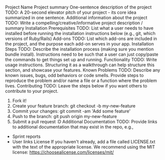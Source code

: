 Project Name
Project summary
One-sentence description of the project
TODO: A 20-second elevator pitch of your project - its core idea summarized in one sentence.
Additional information about the project
TODO: Write a compelling/creative/informative project description / summary
Installation
Prerequisites
TODO: List what a user needs to have installed before running the installation instructions below (e.g.,
git, which versions of Ruby/Rails)
Add-ons
TODO: List which add-ons are included in the project, and the purpose each add-on serves in your app.
Installation Steps
TODO: Describe the installation process (making sure you mention bundle install).
Instructions need to be such that a user can just copy/paste the commands to get things set up and
running.
Functionality
TODO: Write usage instructions. Structuring it as a walkthrough can help structure this section,
and showcase your features.
Known Problems
TODO: Describe any known issues, bugs, odd behaviors or code smells.
Provide steps to reproduce the problem and/or name a file or a function where the problem lives.
Contributing
TODO: Leave the steps below if you want others to contribute to your project.
1. Fork it!
2. Create your feature branch: git checkout -b my-new-feature
3. Commit your changes: git commit -am 'Add some feature'
4. Push to the branch: git push origin my-new-feature
5. Submit a pull request :D
Additional Documentation
TODO: Provide links to additional documentation that may exist in the repo, e.g.,
* Sprint reports
* User links
License
If you haven't already, add a file called LICENSE.txt with the text of the appropriate license.
We recommend using the MIT license: https://choosealicense.com/licenses/mit/
